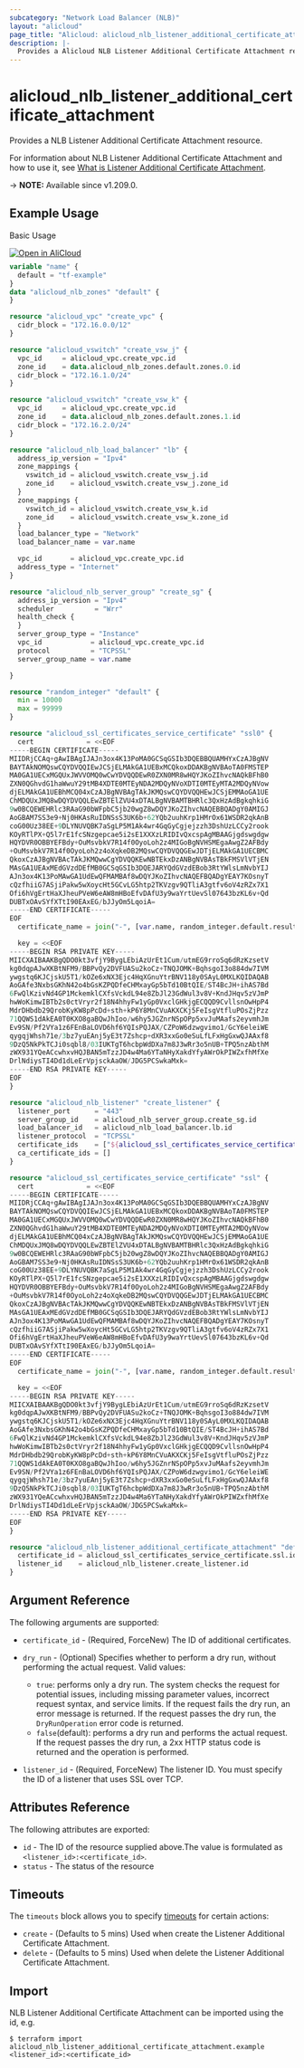 ```yaml
---
subcategory: "Network Load Balancer (NLB)"
layout: "alicloud"
page_title: "Alicloud: alicloud_nlb_listener_additional_certificate_attachment"
description: |-
  Provides a Alicloud NLB Listener Additional Certificate Attachment resource.
---
```


# alicloud_nlb_listener_additional_certificate_attachment

Provides a NLB Listener Additional Certificate Attachment resource.

For information about NLB Listener Additional Certificate Attachment and how to use it, see [What is Listener Additional Certificate Attachment](https://www.alibabacloud.com/help/en/server-load-balancer/latest/nlb-instances-change).

-> **NOTE:** Available since v1.209.0.

## Example Usage

Basic Usage

<div style="display: block;margin-bottom: 40px;"><div class="oics-button" style="float: right;position: absolute;margin-bottom: 10px;">
  <a href="https://api.aliyun.com/api-tools/terraform?resource=alicloud_nlb_listener_additional_certificate_attachment&exampleId=7f63da70-f440-ed5c-a40c-3aba03159e5da3ae88b5&activeTab=example&spm=docs.r.nlb_listener_additional_certificate_attachment.0.7f63da70f4&intl_lang=EN_US" target="_blank">
    <img alt="Open in AliCloud" src="https://img.alicdn.com/imgextra/i1/O1CN01hjjqXv1uYUlY56FyX_!!6000000006049-55-tps-254-36.svg" style="max-height: 44px; max-width: 100%;">
  </a>
</div></div>

```terraform
variable "name" {
  default = "tf-example"
}
data "alicloud_nlb_zones" "default" {
}

resource "alicloud_vpc" "create_vpc" {
  cidr_block = "172.16.0.0/12"
}

resource "alicloud_vswitch" "create_vsw_j" {
  vpc_id     = alicloud_vpc.create_vpc.id
  zone_id    = data.alicloud_nlb_zones.default.zones.0.id
  cidr_block = "172.16.1.0/24"
}

resource "alicloud_vswitch" "create_vsw_k" {
  vpc_id     = alicloud_vpc.create_vpc.id
  zone_id    = data.alicloud_nlb_zones.default.zones.1.id
  cidr_block = "172.16.2.0/24"
}

resource "alicloud_nlb_load_balancer" "lb" {
  address_ip_version = "Ipv4"
  zone_mappings {
    vswitch_id = alicloud_vswitch.create_vsw_j.id
    zone_id    = alicloud_vswitch.create_vsw_j.zone_id
  }
  zone_mappings {
    vswitch_id = alicloud_vswitch.create_vsw_k.id
    zone_id    = alicloud_vswitch.create_vsw_k.zone_id
  }
  load_balancer_type = "Network"
  load_balancer_name = var.name

  vpc_id       = alicloud_vpc.create_vpc.id
  address_type = "Internet"
}

resource "alicloud_nlb_server_group" "create_sg" {
  address_ip_version = "Ipv4"
  scheduler          = "Wrr"
  health_check {
  }
  server_group_type = "Instance"
  vpc_id            = alicloud_vpc.create_vpc.id
  protocol          = "TCPSSL"
  server_group_name = var.name

}

resource "random_integer" "default" {
  min = 10000
  max = 99999
}

resource "alicloud_ssl_certificates_service_certificate" "ssl0" {
  cert             = <<EOF
-----BEGIN CERTIFICATE-----
MIIDRjCCAq+gAwIBAgIJAJn3ox4K13PoMA0GCSqGSIb3DQEBBQUAMHYxCzAJBgNV
BAYTAkNOMQswCQYDVQQIEwJCSjELMAkGA1UEBxMCQkoxDDAKBgNVBAoTA0FMSTEP
MA0GA1UECxMGQUxJWVVOMQ0wCwYDVQQDEwR0ZXN0MR8wHQYJKoZIhvcNAQkBFhB0
ZXN0QGhvdG1haWwuY29tMB4XDTE0MTEyNDA2MDQyNVoXDTI0MTEyMTA2MDQyNVow
djELMAkGA1UEBhMCQ04xCzAJBgNVBAgTAkJKMQswCQYDVQQHEwJCSjEMMAoGA1UE
ChMDQUxJMQ8wDQYDVQQLEwZBTElZVU4xDTALBgNVBAMTBHRlc3QxHzAdBgkqhkiG
9w0BCQEWEHRlc3RAaG90bWFpbC5jb20wgZ8wDQYJKoZIhvcNAQEBBQADgY0AMIGJ
AoGBAM7SS3e9+Nj0HKAsRuIDNSsS3UK6b+62YQb2uuhKrp1HMrOx61WSDR2qkAnB
coG00Uz38EE+9DLYNUVQBK7aSgLP5M1Ak4wr4GqGyCgjejzzh3DshUzLCCy2rook
KOyRTlPX+Q5l7rE1fcSNzgepcae5i2sE1XXXzLRIDIvQxcspAgMBAAGjgdswgdgw
HQYDVR0OBBYEFBdy+OuMsvbkV7R14f0OyoLoh2z4MIGoBgNVHSMEgaAwgZ2AFBdy
+OuMsvbkV7R14f0OyoLoh2z4oXqkeDB2MQswCQYDVQQGEwJDTjELMAkGA1UECBMC
QkoxCzAJBgNVBAcTAkJKMQwwCgYDVQQKEwNBTEkxDzANBgNVBAsTBkFMSVlVTjEN
MAsGA1UEAxMEdGVzdDEfMB0GCSqGSIb3DQEJARYQdGVzdEBob3RtYWlsLmNvbYIJ
AJn3ox4K13PoMAwGA1UdEwQFMAMBAf8wDQYJKoZIhvcNAQEFBQADgYEAY7KOsnyT
cQzfhiiG7ASjiPakw5wXoycHt5GCvLG5htp2TKVzgv9QTliA3gtfv6oV4zRZx7X1
Ofi6hVgErtHaXJheuPVeW6eAW8mHBoEfvDAfU3y9waYrtUevSl07643bzKL6v+Qd
DUBTxOAvSYfXTtI90EAxEG/bJJyOm5LqoiA=
-----END CERTIFICATE-----
EOF
  certificate_name = join("-", [var.name, random_integer.default.result, 0])

  key = <<EOF
-----BEGIN RSA PRIVATE KEY-----
MIICXAIBAAKBgQDO0kt3vfjY9BygLEbiAzUrEt1Cum/utmEG9rroSq6dRzKzsetV
kg0dqpAJwXKBtNFM9/BBPvQy2DVFUASu2koCz+TNQJOMK+BqhsgoI3o884dw7IVM
ywgstq6KJCjskU5T1/kOZe6xNX3Ejc4HqXGnuYtrBNV118y0SAyL0MXLKQIDAQAB
AoGAfe3NxbsGKhN42o4bGsKZPQDfeCHMxayGp5bTd10BtQIE/ST4BcJH+ihAS7Bd
6FwQlKzivNd4GP1MckemklCXfsVckdL94e8ZbJl23GdWul3v8V+KndJHqv5zVJmP
hwWoKimwIBTb2s0ctVryr2f18N4hhyFw1yGp0VxclGHkjgECQQD9CvllsnOwHpP4
MdrDHbdb29QrobKyKW8pPcDd+sth+kP6Y8MnCVuAKXCKj5FeIsgVtfluPOsZjPzz
71QQWS1dAkEA0T0KXO8gaBQwJhIoo/w6hy5JGZnrNSpOPp5xvJuMAafs2eyvmhJm
Ev9SN/Pf2VYa1z6FEnBaLOVD6hf6YQIsPQJAX/CZPoW6dzwgvimo1/GcY6eleiWE
qygqjWhsh71e/3bz7yuEAnj5yE3t7Zshcp+dXR3xxGo0eSuLfLFxHgGxwQJAAxf8
9DzQ5NkPkTCJi0sqbl8/03IUKTgT6hcbpWdDXa7m8J3wRr3o5nUB+TPQ5nzAbthM
zWX931YQeACcwhxvHQJBAN5mTzzJD4w4Ma6YTaNHyXakdYfyAWrOkPIWZxfhMfXe
DrlNdiysTI4Dd1dLeErVpjsckAaOW/JDG5PCSwkaMxk=
-----END RSA PRIVATE KEY-----
EOF
}

resource "alicloud_nlb_listener" "create_listener" {
  listener_port      = "443"
  server_group_id    = alicloud_nlb_server_group.create_sg.id
  load_balancer_id   = alicloud_nlb_load_balancer.lb.id
  listener_protocol  = "TCPSSL"
  certificate_ids    = ["${alicloud_ssl_certificates_service_certificate.ssl0.id}-cn-hangzhou"]
  ca_certificate_ids = []
}

resource "alicloud_ssl_certificates_service_certificate" "ssl" {
  cert             = <<EOF
-----BEGIN CERTIFICATE-----
MIIDRjCCAq+gAwIBAgIJAJn3ox4K13PoMA0GCSqGSIb3DQEBBQUAMHYxCzAJBgNV
BAYTAkNOMQswCQYDVQQIEwJCSjELMAkGA1UEBxMCQkoxDDAKBgNVBAoTA0FMSTEP
MA0GA1UECxMGQUxJWVVOMQ0wCwYDVQQDEwR0ZXN0MR8wHQYJKoZIhvcNAQkBFhB0
ZXN0QGhvdG1haWwuY29tMB4XDTE0MTEyNDA2MDQyNVoXDTI0MTEyMTA2MDQyNVow
djELMAkGA1UEBhMCQ04xCzAJBgNVBAgTAkJKMQswCQYDVQQHEwJCSjEMMAoGA1UE
ChMDQUxJMQ8wDQYDVQQLEwZBTElZVU4xDTALBgNVBAMTBHRlc3QxHzAdBgkqhkiG
9w0BCQEWEHRlc3RAaG90bWFpbC5jb20wgZ8wDQYJKoZIhvcNAQEBBQADgY0AMIGJ
AoGBAM7SS3e9+Nj0HKAsRuIDNSsS3UK6b+62YQb2uuhKrp1HMrOx61WSDR2qkAnB
coG00Uz38EE+9DLYNUVQBK7aSgLP5M1Ak4wr4GqGyCgjejzzh3DshUzLCCy2rook
KOyRTlPX+Q5l7rE1fcSNzgepcae5i2sE1XXXzLRIDIvQxcspAgMBAAGjgdswgdgw
HQYDVR0OBBYEFBdy+OuMsvbkV7R14f0OyoLoh2z4MIGoBgNVHSMEgaAwgZ2AFBdy
+OuMsvbkV7R14f0OyoLoh2z4oXqkeDB2MQswCQYDVQQGEwJDTjELMAkGA1UECBMC
QkoxCzAJBgNVBAcTAkJKMQwwCgYDVQQKEwNBTEkxDzANBgNVBAsTBkFMSVlVTjEN
MAsGA1UEAxMEdGVzdDEfMB0GCSqGSIb3DQEJARYQdGVzdEBob3RtYWlsLmNvbYIJ
AJn3ox4K13PoMAwGA1UdEwQFMAMBAf8wDQYJKoZIhvcNAQEFBQADgYEAY7KOsnyT
cQzfhiiG7ASjiPakw5wXoycHt5GCvLG5htp2TKVzgv9QTliA3gtfv6oV4zRZx7X1
Ofi6hVgErtHaXJheuPVeW6eAW8mHBoEfvDAfU3y9waYrtUevSl07643bzKL6v+Qd
DUBTxOAvSYfXTtI90EAxEG/bJJyOm5LqoiA=
-----END CERTIFICATE-----
EOF
  certificate_name = join("-", [var.name, random_integer.default.result, 1])

  key = <<EOF
-----BEGIN RSA PRIVATE KEY-----
MIICXAIBAAKBgQDO0kt3vfjY9BygLEbiAzUrEt1Cum/utmEG9rroSq6dRzKzsetV
kg0dqpAJwXKBtNFM9/BBPvQy2DVFUASu2koCz+TNQJOMK+BqhsgoI3o884dw7IVM
ywgstq6KJCjskU5T1/kOZe6xNX3Ejc4HqXGnuYtrBNV118y0SAyL0MXLKQIDAQAB
AoGAfe3NxbsGKhN42o4bGsKZPQDfeCHMxayGp5bTd10BtQIE/ST4BcJH+ihAS7Bd
6FwQlKzivNd4GP1MckemklCXfsVckdL94e8ZbJl23GdWul3v8V+KndJHqv5zVJmP
hwWoKimwIBTb2s0ctVryr2f18N4hhyFw1yGp0VxclGHkjgECQQD9CvllsnOwHpP4
MdrDHbdb29QrobKyKW8pPcDd+sth+kP6Y8MnCVuAKXCKj5FeIsgVtfluPOsZjPzz
71QQWS1dAkEA0T0KXO8gaBQwJhIoo/w6hy5JGZnrNSpOPp5xvJuMAafs2eyvmhJm
Ev9SN/Pf2VYa1z6FEnBaLOVD6hf6YQIsPQJAX/CZPoW6dzwgvimo1/GcY6eleiWE
qygqjWhsh71e/3bz7yuEAnj5yE3t7Zshcp+dXR3xxGo0eSuLfLFxHgGxwQJAAxf8
9DzQ5NkPkTCJi0sqbl8/03IUKTgT6hcbpWdDXa7m8J3wRr3o5nUB+TPQ5nzAbthM
zWX931YQeACcwhxvHQJBAN5mTzzJD4w4Ma6YTaNHyXakdYfyAWrOkPIWZxfhMfXe
DrlNdiysTI4Dd1dLeErVpjsckAaOW/JDG5PCSwkaMxk=
-----END RSA PRIVATE KEY-----
EOF
}

resource "alicloud_nlb_listener_additional_certificate_attachment" "default" {
  certificate_id = alicloud_ssl_certificates_service_certificate.ssl.id
  listener_id    = alicloud_nlb_listener.create_listener.id
}
```

## Argument Reference

The following arguments are supported:
* `certificate_id` - (Required, ForceNew) The ID of additional certificates.
* `dry_run` - (Optional) Specifies whether to perform a dry run, without performing the actual request. Valid values:

  - `true`: performs only a dry run. The system checks the request for potential issues, including missing parameter values, incorrect request syntax, and service limits. If the request fails the dry run, an error message is returned. If the request passes the dry run, the `DryRunOperation` error code is returned.
  - `false`(default): performs a dry run and performs the actual request. If the request passes the dry run, a 2xx HTTP status code is returned and the operation is performed.
* `listener_id` - (Required, ForceNew) The listener ID. You must specify the ID of a listener that uses SSL over TCP.

## Attributes Reference

The following attributes are exported:
* `id` - The ID of the resource supplied above.The value is formulated as `<listener_id>:<certificate_id>`.
* `status` - The status of the resource

## Timeouts

The `timeouts` block allows you to specify [timeouts](https://www.terraform.io/docs/configuration-0-11/resources.html#timeouts) for certain actions:
* `create` - (Defaults to 5 mins) Used when create the Listener Additional Certificate Attachment.
* `delete` - (Defaults to 5 mins) Used when delete the Listener Additional Certificate Attachment.

## Import

NLB Listener Additional Certificate Attachment can be imported using the id, e.g.

```shell
$ terraform import alicloud_nlb_listener_additional_certificate_attachment.example <listener_id>:<certificate_id>
```